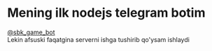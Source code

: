 # Mening ilk nodejs telegram botim

<a href="https://t.me/sbk_game_bot" target="_blank">@sbk_game_bot</a>
<br>
Lekin afsuski faqatgina serverni ishga tushirib qo'ysam ishlaydi
